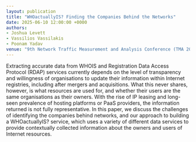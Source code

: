 ```yaml
---
layout: publication
title: "WHOactuallyIS? Finding the Companies Behind the Networks"
date: 2025-06-10 12:00:00 +0000
authors:
- Joshua Levett
- Vassilios Vassilakis
- Poonam Yadav
venue: "9th Network Traffic Measurement and Analysis Conference (TMA 2025)"
---
```


Extracting accurate data from WHOIS and Registration Data Access Protocol (RDAP) services currently depends on the level of transparency and willingness of organisations to update their information within Internet registries, including after mergers and acquisitions. What this never shares, however, is what resources are used for, and whether their users are the same organisations as their owners. With the rise of IP leasing and long-seen prevalence of hosting platforms or PaaS providers, the information returned is not fully representative. In this paper, we discuss the challenges of identifying the companies behind networks, and our approach to building a WHOactuallyIS? service, which uses a variety of different data services to provide contextually collected information about the owners and users of Internet resources.